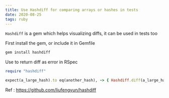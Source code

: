 ```yaml
---
title: Use Hashdiff for comparing arrays or hashes in tests
date: 2020-08-25
tags: ruby
---
```


`Hashdiff` is a gem which helps visualizing diffs, it can be used in tests too

First install the gem, or include it in Gemfile

```ruby
gem install hashdiff
```

Use to return diff as error in RSpec

```ruby
require "hashdiff"

expect(a_large_hash).to eq(another_hash), -> { Hashdiff.diff(a_large_hash, another_hash, options) }
```

Ref : https://github.com/liufengyun/hashdiff
